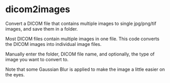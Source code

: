 # dicom2images
Convert a DICOM file that contains multiple images to single jpg/png/tif images, and save them in a folder.

Most DICOM files contain multiple images in one file.  This code converts the DICOM images into individual image files.

Manually enter the folder, DICOM file name, and optionally, the type of image you want to convert to.

Note that some Gaussian Blur is applied to make the image a little easier on the eyes.  
